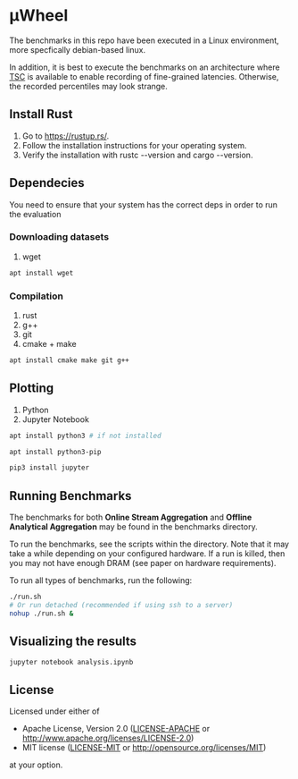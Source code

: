 # μWheel

The benchmarks in this repo have been executed in a Linux environment, more specfically debian-based linux.

In addition, it is best to execute the benchmarks on an architecture where [TSC](https://en.wikipedia.org/wiki/Time_Stamp_Counter) is available to enable recording of fine-grained latencies.
Otherwise, the recorded percentiles may look strange.

## Install Rust

1. Go to https://rustup.rs/.
2. Follow the installation instructions for your operating system.
3. Verify the installation with rustc --version and cargo --version.

## Dependecies

You need to ensure that your system has the correct deps in order to run the evaluation

### Downloading datasets

1. wget

```bash
apt install wget
```

### Compilation 

1. rust
2. g++
3. git
4. cmake + make


```bash
apt install cmake make git g++
```

## Plotting

1. Python
2. Jupyter Notebook

```bash
apt install python3 # if not installed

apt install python3-pip

pip3 install jupyter
```

## Running Benchmarks

The benchmarks for both **Online Stream Aggregation** and **Offline Analytical Aggregation** may be found in the benchmarks directory.

To run the benchmarks, see the scripts within the directory. Note that it may take a while depending on your configured hardware.
If a run is killed, then you may not have enough DRAM (see paper on hardware requirements).

To run all types of benchmarks, run the following:

```bash
./run.sh
# Or run detached (recommended if using ssh to a server)
nohup ./run.sh &
```

## Visualizing the results

```bash
jupyter notebook analysis.ipynb
```


## License

Licensed under either of

* Apache License, Version 2.0 ([LICENSE-APACHE](LICENSE-APACHE) or http://www.apache.org/licenses/LICENSE-2.0)
* MIT license ([LICENSE-MIT](LICENSE-MIT) or http://opensource.org/licenses/MIT)

at your option.

